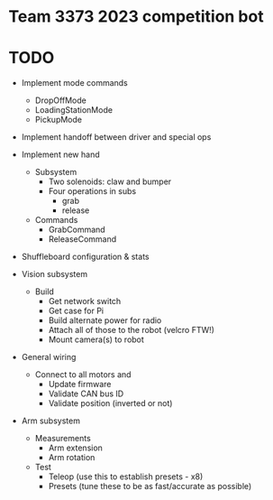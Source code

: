 # Team 3373 2023 competition bot

# TODO

- Implement mode commands
  - DropOffMode
  - LoadingStationMode
  - PickupMode

- Implement handoff between driver and special ops

- Implement new hand
  - Subsystem
    - Two solenoids: claw and bumper
    - Four operations in subs
      - grab
      - release
  - Commands
    - GrabCommand
    - ReleaseCommand

- Shuffleboard configuration & stats

- Vision subsystem
  - Build
    - Get network switch
    - Get case for Pi
    - Build alternate power for radio
    - Attach all of those to the robot (velcro FTW!)
    - Mount camera(s) to robot

- General wiring
  - Connect to all motors and
    - Update firmware
    - Validate CAN bus ID
    - Validate position (inverted or not)

- Arm subsystem
  - Measurements
    - Arm extension
    - Arm rotation
  - Test
    - Teleop (use this to establish presets - x8)
    - Presets (tune these to be as fast/accurate as possible)
  